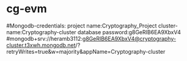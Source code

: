 # cg-evm
#Mongodb-credentials:
project name:Cryptography_Project
cluster-name:Cryptography-cluster
database password:g8GeRIB6EA9XbxV4
#mongodb+srv://heramb3112:g8GeRIB6EA9XbxV4@cryptography-cluster.t3xwh.mongodb.net/?retryWrites=true&w=majority&appName=Cryptography-cluster